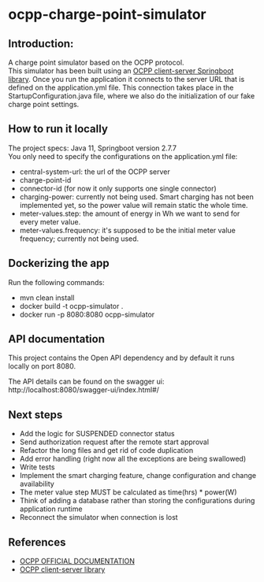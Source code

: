 # ocpp-charge-point-simulator

## Introduction:
A charge point simulator based on the OCPP protocol.<br />
This simulator has been built using an [OCPP client-server Springboot library](https://github.com/ChargeTimeEU/Java-OCA-OCPP).
Once you run the application it connects to the server URL that is defined on the application.yml file. This connection takes place in the StartupConfiguration.java file, where we also do the initialization of our fake charge point settings. <br />

## How to run it locally
The project specs: Java 11, Springboot version 2.7.7 <br /> 
You only need to specify the configurations on the application.yml file:
- central-system-url: the url of the OCPP server
- charge-point-id
- connector-id (for now it only supports one single connector)
- charging-power: currently not being used. Smart charging has not been implemented yet, so the power value will remain static the whole time.
- meter-values.step: the amount of energy in Wh we want to send for every meter value.
- meter-values.frequency: it's supposed to be the initial meter value frequency; currently not being used.

## Dockerizing the app
Run the following commands:
- mvn clean install
- docker build -t ocpp-simulator .
- docker run -p 8080:8080 ocpp-simulator


## API documentation
This project contains the Open API dependency and by default it runs locally on port 8080. <br /> 

The API details can be found on the swagger ui: http://localhost:8080/swagger-ui/index.html#/

## Next steps
- Add the logic for SUSPENDED connector status
- Send authorization request after the remote start approval
- Refactor the long files and get rid of code duplication
- Add error handling (right now all the exceptions are being swallowed)
- Write tests
- Implement the smart charging feature, change configuration and change availability
- The meter value step MUST be calculated as time(hrs) * power(W)
- Think of adding a database rather than storing the configurations during application runtime
- Reconnect the simulator when connection is lost

## References
- [OCPP OFFICIAL DOCUMENTATION](https://www.oasis-open.org/committees/download.php/58944/ocpp-1.6.pdf)
- [OCPP client-server library](https://github.com/ChargeTimeEU/Java-OCA-OCPP)
